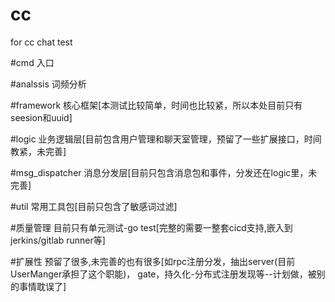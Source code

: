 # cc
for cc chat test

#cmd
入口

#analssis
词频分析

#framework
核心框架[本测试比较简单，时间也比较紧，所以本处目前只有seesion和uuid]

#logic
业务逻辑层[目前包含用户管理和聊天室管理，预留了一些扩展接口，时间教紧，未完善]

#msg_dispatcher
消息分发层[目前只包含消息包和事件，分发还在logic里，未完善]

#util
常用工具包[目前只包含了敏感词过滤]

#质量管理
目前只有单元测试-go test[完整的需要一整套cicd支持,嵌入到jerkins/gitlab runner等]

#扩展性
预留了很多,未完善的也有很多[如rpc注册分发，抽出server(目前UserManger承担了这个职能)， gate，持久化-分布式注册发现等--计划做，被别的事情耽误了]

